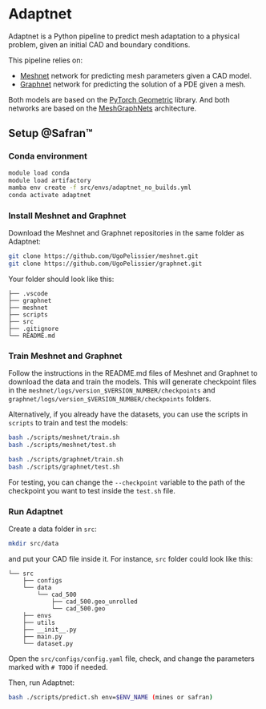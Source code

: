 # Adaptnet

Adaptnet is a Python pipeline to predict mesh adaptation to a physical problem, given an initial CAD and boundary conditions. 

This pipeline relies on:
- [Meshnet](https://github.com/UgoPelissier/meshnet) network for predicting mesh parameters given a CAD model.
- [Graphnet](https://github.com/UgoPelissier/graphnet) network for predicting the solution of a PDE given a mesh.

Both models are based on the [PyTorch Geometric](https://pytorch-geometric.readthedocs.io/en/latest/) library. And both networks are based on the [MeshGraphNets](https://arxiv.org/abs/2010.03409) architecture.

## Setup @Safran™

### Conda environment
```bash
module load conda
module load artifactory
mamba env create -f src/envs/adaptnet_no_builds.yml
conda activate adaptnet
```

### Install Meshnet and Graphnet
Download the Meshnet and Graphnet repositories in the same folder as Adaptnet:
```bash
git clone https://github.com/UgoPelissier/meshnet.git
git clone https://github.com/UgoPelissier/graphnet.git
```

Your folder should look like this:
```
├── .vscode
├── graphnet
├── meshnet
├── scripts
├── src
├── .gitignore
└── README.md
```

### Train Meshnet and Graphnet
Follow the instructions in the README.md files of Meshnet and Graphnet to download the data and train the models. This will generate checkpoint files in the `meshnet/logs/version_$VERSION_NUMBER/checkpoints` and `graphnet/logs/version_$VERSION_NUMBER/checkpoints` folders.

Alternatively, if you already have the datasets, you can use the scripts in `scripts` to train and test the models:
```bash
bash ./scripts/meshnet/train.sh
bash ./scripts/meshnet/test.sh
```

```bash
bash ./scripts/graphnet/train.sh
bash ./scripts/graphnet/test.sh
```

For testing, you can change the `--checkpoint` variable to the path of the checkpoint you want to test inside the `test.sh` file.

### Run Adaptnet
Create a data folder in `src`:
```bash
mkdir src/data
```	
and put your CAD file inside it. For instance, `src` folder could look like this:
```
└── src
    ├── configs
    └── data
        └── cad_500
            ├── cad_500.geo_unrolled
            └── cad_500.geo
    ├── envs
    ├── utils
    ├── __init__.py
    ├── main.py
    └── dataset.py
```

Open the `src/configs/config.yaml` file, check, and change the parameters marked with `# TODO` if needed.

Then, run Adaptnet:
```bash
bash ./scripts/predict.sh env=$ENV_NAME (mines or safran)
```